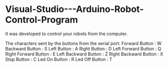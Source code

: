 # Visual-Studio---Arduino-Robot-Control-Program
It was developed to control your robots from the computer.

The characters sent by the buttons from the serial port:
Forward Button : W
Backward Button : S
Left Button : A
Right Button : D
Left Forward Button : Q
Right Forward Button : E
Left Backward Button : Z
Right Backward Button : X
Stop Button : C
Led On Button : R
Led Off Button : T
